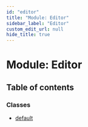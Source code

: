 ```yaml
---
id: "editor"
title: "Module: Editor"
sidebar_label: "Editor"
custom_edit_url: null
hide_title: true
---
```


# Module: Editor

## Table of contents

### Classes

- [default](../classes/editor.default.md)
